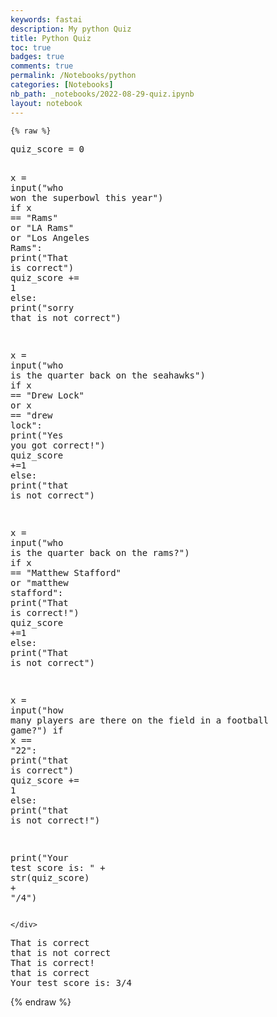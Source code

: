 ```yaml
---
keywords: fastai
description: My python Quiz
title: Python Quiz
toc: true
badges: true
comments: true
permalink: /Notebooks/python
categories: [Notebooks]
nb_path: _notebooks/2022-08-29-quiz.ipynb
layout: notebook
---
```


<!--
#################################################
### THIS FILE WAS AUTOGENERATED! DO NOT EDIT! ###
#################################################
# file to edit: _notebooks/2022-08-29-quiz.ipynb
-->

<div class="container" id="notebook-container">
        
    {% raw %}
    
<div class="cell border-box-sizing code_cell rendered">
<div class="input">

<div class="inner_cell">
    <div class="input_area">
<div class=" highlight hl-ipython3"><pre><span></span><span class="n">quiz_score</span> <span class="o">=</span> <span class="mi">0</span>

<span class="n">x</span> <span class="o">=</span> <span class="nb">input</span><span class="p">(</span><span class="s2">&quot;who won the superbowl this year&quot;</span><span class="p">)</span>
<span class="k">if</span> <span class="n">x</span> <span class="o">==</span> <span class="s2">&quot;Rams&quot;</span> <span class="ow">or</span> <span class="s2">&quot;LA Rams&quot;</span> <span class="ow">or</span> <span class="s2">&quot;Los Angeles Rams&quot;</span><span class="p">:</span>
    <span class="nb">print</span><span class="p">(</span><span class="s2">&quot;That is correct&quot;</span><span class="p">)</span>
    <span class="n">quiz_score</span> <span class="o">+=</span> <span class="mi">1</span>
<span class="k">else</span><span class="p">:</span> 
    <span class="nb">print</span><span class="p">(</span><span class="s2">&quot;sorry that is not correct&quot;</span><span class="p">)</span>


<span class="n">x</span> <span class="o">=</span> <span class="nb">input</span><span class="p">(</span><span class="s2">&quot;who is the quarter back on the seahawks&quot;</span><span class="p">)</span>
<span class="k">if</span> <span class="n">x</span> <span class="o">==</span> <span class="s2">&quot;Drew Lock&quot;</span> <span class="ow">or</span> <span class="n">x</span> <span class="o">==</span> <span class="s2">&quot;drew lock&quot;</span><span class="p">:</span>
     <span class="nb">print</span><span class="p">(</span><span class="s2">&quot;Yes you got correct!&quot;</span><span class="p">)</span>
     <span class="n">quiz_score</span> <span class="o">+=</span><span class="mi">1</span>
<span class="k">else</span><span class="p">:</span>
    <span class="nb">print</span><span class="p">(</span><span class="s2">&quot;that is not correct&quot;</span><span class="p">)</span>

<span class="n">x</span> <span class="o">=</span> <span class="nb">input</span><span class="p">(</span><span class="s2">&quot;who is the quarter back on the rams?&quot;</span><span class="p">)</span>
<span class="k">if</span> <span class="n">x</span> <span class="o">==</span> <span class="s2">&quot;Matthew Stafford&quot;</span> <span class="ow">or</span> <span class="s2">&quot;matthew stafford&quot;</span><span class="p">:</span>
    <span class="nb">print</span><span class="p">(</span><span class="s2">&quot;That is correct!&quot;</span><span class="p">)</span>
    <span class="n">quiz_score</span> <span class="o">+=</span><span class="mi">1</span>
<span class="k">else</span><span class="p">:</span>
    <span class="nb">print</span><span class="p">(</span><span class="s2">&quot;That is not correct&quot;</span><span class="p">)</span>

<span class="n">x</span> <span class="o">=</span> <span class="nb">input</span><span class="p">(</span><span class="s2">&quot;how many players are there on the field in a football game?&quot;</span><span class="p">)</span>
<span class="k">if</span> <span class="n">x</span> <span class="o">==</span> <span class="s2">&quot;22&quot;</span><span class="p">:</span>
    <span class="nb">print</span><span class="p">(</span><span class="s2">&quot;that is correct&quot;</span><span class="p">)</span>
    <span class="n">quiz_score</span> <span class="o">+=</span> <span class="mi">1</span>
<span class="k">else</span><span class="p">:</span>
    <span class="nb">print</span><span class="p">(</span><span class="s2">&quot;that is not correct!&quot;</span><span class="p">)</span>



<span class="nb">print</span><span class="p">(</span><span class="s2">&quot;Your test score is: &quot;</span> <span class="o">+</span> <span class="nb">str</span><span class="p">(</span><span class="n">quiz_score</span><span class="p">)</span> <span class="o">+</span> <span class="s2">&quot;/4&quot;</span><span class="p">)</span>
</pre></div>

    </div>
</div>
</div>

<div class="output_wrapper">
<div class="output">

<div class="output_area">

<div class="output_subarea output_stream output_stdout output_text">
<pre>That is correct
that is not correct
That is correct!
that is correct
Your test score is: 3/4
</pre>
</div>
</div>

</div>
</div>

</div>
    {% endraw %}

</div>
 

